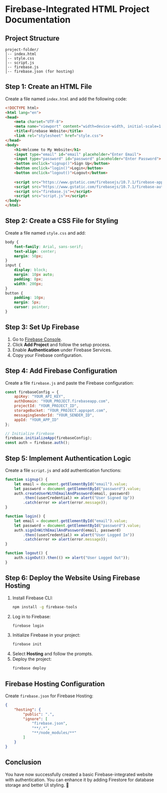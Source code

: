 # Firebase-Integrated HTML Project Documentation

## Project Structure
```
project-folder/
│-- index.html
│-- style.css
│-- script.js
│-- firebase.js
│-- firebase.json (for hosting)
```

## Step 1: Create an HTML File
Create a file named `index.html` and add the following code:

```html
<!DOCTYPE html>
<html lang="en">
<head>
    <meta charset="UTF-8">
    <meta name="viewport" content="width=device-width, initial-scale=1.0">
    <title>Firebase Website</title>
    <link rel="stylesheet" href="style.css">
</head>
<body>
    <h1>Welcome to My Website</h1>
    <input type="email" id="email" placeholder="Enter Email">
    <input type="password" id="password" placeholder="Enter Password">
    <button onclick="signup()">Sign Up</button>
    <button onclick="login()">Login</button>
    <button onclick="logout()">Logout</button>
    
    <script src="https://www.gstatic.com/firebasejs/10.7.1/firebase-app.js"></script>
    <script src="https://www.gstatic.com/firebasejs/10.7.1/firebase-auth.js"></script>
    <script src="firebase.js"></script>
    <script src="script.js"></script>
</body>
</html>
```

## Step 2: Create a CSS File for Styling
Create a file named `style.css` and add:

```css
body {
    font-family: Arial, sans-serif;
    text-align: center;
    margin: 50px;
}
input {
    display: block;
    margin: 10px auto;
    padding: 8px;
    width: 200px;
}
button {
    padding: 10px;
    margin: 5px;
    cursor: pointer;
}
```

## Step 3: Set Up Firebase
1. Go to [Firebase Console](https://console.firebase.google.com/).
2. Click **Add Project** and follow the setup process.
3. Enable **Authentication** under Firebase Services.
4. Copy your Firebase configuration.

## Step 4: Add Firebase Configuration
Create a file `firebase.js` and paste the Firebase configuration:

```javascript
const firebaseConfig = {
    apiKey: "YOUR_API_KEY",
    authDomain: "YOUR_PROJECT.firebaseapp.com",
    projectId: "YOUR_PROJECT_ID",
    storageBucket: "YOUR_PROJECT.appspot.com",
    messagingSenderId: "YOUR_SENDER_ID",
    appId: "YOUR_APP_ID"
};

// Initialize Firebase
firebase.initializeApp(firebaseConfig);
const auth = firebase.auth();
```

## Step 5: Implement Authentication Logic
Create a file `script.js` and add authentication functions:

```javascript
function signup() {
    let email = document.getElementById("email").value;
    let password = document.getElementById("password").value;
    auth.createUserWithEmailAndPassword(email, password)
        .then((userCredential) => alert("User Signed Up"))
        .catch(error => alert(error.message));
}

function login() {
    let email = document.getElementById("email").value;
    let password = document.getElementById("password").value;
    auth.signInWithEmailAndPassword(email, password)
        .then((userCredential) => alert("User Logged In"))
        .catch(error => alert(error.message));
}

function logout() {
    auth.signOut().then(() => alert("User Logged Out"));
}
```

## Step 6: Deploy the Website Using Firebase Hosting
1. Install Firebase CLI:
   ```sh
   npm install -g firebase-tools
   ```
2. Log in to Firebase:
   ```sh
   firebase login
   ```
3. Initialize Firebase in your project:
   ```sh
   firebase init
   ```
4. Select **Hosting** and follow the prompts.
5. Deploy the project:
   ```sh
   firebase deploy
   ```

## Firebase Hosting Configuration
Create `firebase.json` for Firebase Hosting:

```json
{
    "hosting": {
        "public": ".",
        "ignore": [
            "firebase.json",
            "**/.*",
            "**/node_modules/**"
        ]
    }
}
```

## Conclusion
You have now successfully created a basic Firebase-integrated website with authentication. You can enhance it by adding Firestore for database storage and better UI styling. 🚀
